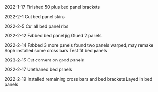 2022-1-17
Finished 50 plus bed panel brackets

2022-2-1
Cut bed panel skins

2022-2-5
Cut all bed panel ribs

2022-2-12
Fabbed bed panel jig
Glued 2 panels

2022-2-14
Fabbed 3 more panels
found two panels warped, may remake
Soph installed some cross bars
Test fit bed panels

2022-2-15
Cut corners on good panels

2022-2-17
Urethaned bed panels

2022-2-19
Installed remaining cross bars and bed brackets
Layed in bed panels